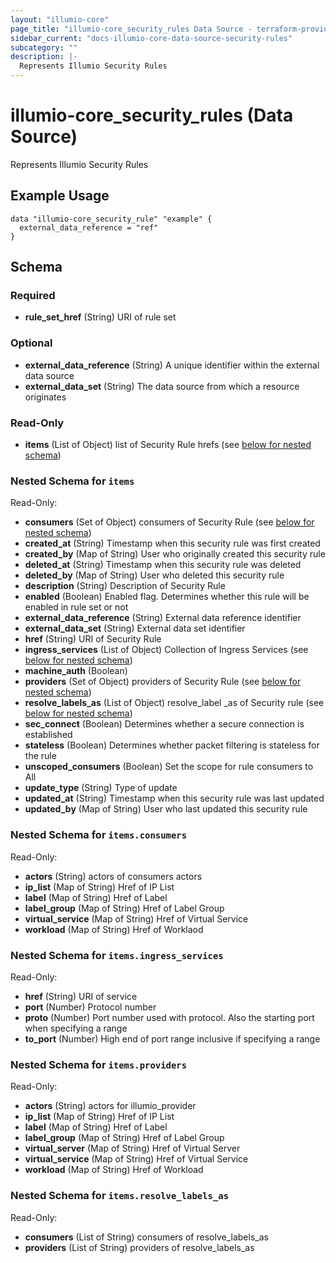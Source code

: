 ```yaml
---
layout: "illumio-core"
page_title: "illumio-core_security_rules Data Source - terraform-provider-illumio-core"
sidebar_current: "docs-illumio-core-data-source-security-rules"
subcategory: ""
description: |-
  Represents Illumio Security Rules
---
```


# illumio-core_security_rules (Data Source)

Represents Illumio Security Rules

Example Usage
------------

```hcl
data "illumio-core_security_rule" "example" {
  external_data_reference = "ref"
}
```

## Schema

### Required

- **rule_set_href** (String) URI of rule set

### Optional

- **external_data_reference** (String) A unique identifier within the external data source
- **external_data_set** (String) The data source from which a resource originates

### Read-Only

- **items** (List of Object) list of Security Rule hrefs (see [below for nested schema](#nestedatt--items))

<a id="nestedatt--items"></a>
### Nested Schema for `items`

Read-Only:

- **consumers** (Set of Object) consumers of Security Rule  (see [below for nested schema](#nestedobjatt--items--consumers))
- **created_at** (String) Timestamp when this security rule was first created
- **created_by** (Map of String) User who originally created this security rule
- **deleted_at** (String) Timestamp when this security rule was deleted
- **deleted_by** (Map of String) User who deleted this security rule
- **description** (String) Description of Security Rule
- **enabled** (Boolean) Enabled flag. Determines whether this rule will be enabled in rule set or not
- **external_data_reference** (String) External data reference identifier
- **external_data_set** (String) External data set identifier
- **href** (String) URI of Security Rule
- **ingress_services** (List of Object) Collection of Ingress Services (see [below for nested schema](#nestedobjatt--items--ingress_services))
- **machine_auth** (Boolean)
- **providers** (Set of Object) providers of Security Rule (see [below for nested schema](#nestedobjatt--items--providers))
- **resolve_labels_as** (List of Object) resolve_label _as of Security rule (see [below for nested schema](#nestedobjatt--items--resolve_labels_as))
- **sec_connect** (Boolean) Determines whether a secure connection is established
- **stateless** (Boolean) Determines whether packet filtering is stateless for the rule
- **unscoped_consumers** (Boolean) Set the scope for rule consumers to All
- **update_type** (String) Type of update
- **updated_at** (String) Timestamp when this security rule was last updated
- **updated_by** (Map of String) User who last updated this security rule

<a id="nestedobjatt--items--consumers"></a>
### Nested Schema for `items.consumers`

Read-Only:

- **actors** (String) actors of consumers actors
- **ip_list** (Map of String) Href of IP List
- **label** (Map of String) Href of Label
- **label_group** (Map of String) Href of Label Group
- **virtual_service** (Map of String) Href of Virtual Service
- **workload** (Map of String) Href of Worklaod


<a id="nestedobjatt--items--ingress_services"></a>
### Nested Schema for `items.ingress_services`

Read-Only:

- **href** (String) URI of service
- **port** (Number) Protocol number
- **proto** (Number) Port number used with protocol. Also the starting port when specifying a range
- **to_port** (Number) High end of port range inclusive if specifying a range


<a id="nestedobjatt--items--providers"></a>
### Nested Schema for `items.providers`

Read-Only:

- **actors** (String) actors for illumio_provider
- **ip_list** (Map of String) Href of IP List
- **label** (Map of String) Href of Label
- **label_group** (Map of String) Href of Label Group
- **virtual_server** (Map of String) Href of Virtual Server
- **virtual_service** (Map of String) Href of Virtual Service
- **workload** (Map of String) Href of Workload

<a id="nestedobjatt--items--resolve_labels_as"></a>
### Nested Schema for `items.resolve_labels_as`

Read-Only:

- **consumers** (List of String) consumers of resolve_labels_as
- **providers** (List of String) providers of resolve_labels_as
